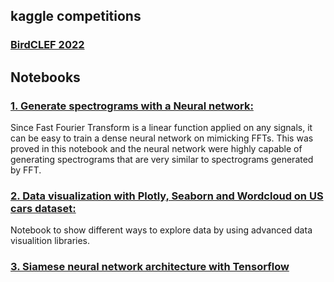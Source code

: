 ## kaggle competitions
### [BirdCLEF 2022](https://www.kaggle.com/redomy/birdclef-2022-spectrum-custom-data-pytorch)
## Notebooks
### [1. Generate spectrograms with a Neural network:](https://github.com/redaelhail/Kaggle-competitions-and-notebooks/blob/main/Generating_spectrograms_with_neural_networks.ipynb)

 Since Fast Fourier Transform is a linear function applied on any signals, it can be easy to train a dense neural network on mimicking FFTs. This was proved in this notebook and the neural network were highly capable of generating spectrograms that are  very similar to spectrograms generated by FFT.
 
 ### [2. Data visualization with Plotly, Seaborn and Wordcloud on US cars dataset:](https://github.com/redaelhail/Kaggle-competitions-and-notebooks/blob/main/data-visualization-plotly-seaborn-and-wordcloud.ipynb)
 Notebook to show different ways to explore data by using advanced data visualition libraries.
 
 ### [3. Siamese neural network architecture with Tensorflow](https://github.com/redaelhail/Kaggle-competitions-and-notebooks/blob/main/Siamese_neural_network.ipynb)
